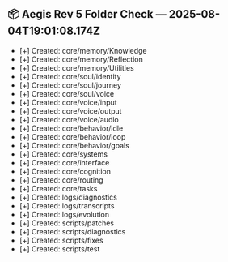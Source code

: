 
## 📦 Aegis Rev 5 Folder Check — 2025-08-04T19:01:08.174Z
- [+] Created: core/memory/Knowledge
- [+] Created: core/memory/Reflection
- [+] Created: core/memory/Utilities
- [+] Created: core/soul/identity
- [+] Created: core/soul/journey
- [+] Created: core/soul/voice
- [+] Created: core/voice/input
- [+] Created: core/voice/output
- [+] Created: core/voice/audio
- [+] Created: core/behavior/idle
- [+] Created: core/behavior/loop
- [+] Created: core/behavior/goals
- [+] Created: core/systems
- [+] Created: core/interface
- [+] Created: core/cognition
- [+] Created: core/routing
- [+] Created: core/tasks
- [+] Created: logs/diagnostics
- [+] Created: logs/transcripts
- [+] Created: logs/evolution
- [+] Created: scripts/patches
- [+] Created: scripts/diagnostics
- [+] Created: scripts/fixes
- [+] Created: scripts/test
